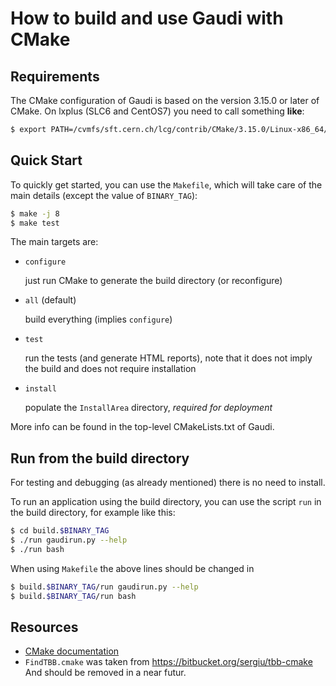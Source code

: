# How to build and use Gaudi with CMake

## Requirements

The CMake configuration of Gaudi is based on the version 3.15.0 or later of
CMake. On lxplus (SLC6 and CentOS7) you need to call something **like**:

```sh
$ export PATH=/cvmfs/sft.cern.ch/lcg/contrib/CMake/3.15.0/Linux-x86_64/bin:$PATH
```

## Quick Start

To quickly get started, you can use the `Makefile`, which
will take care of the main details (except the value of `BINARY_TAG`):

```sh
$ make -j 8
$ make test
```

The main targets are:

* `configure`

    just run CMake to generate the build directory (or reconfigure)

* `all` (default)

    build everything (implies `configure`)

* `test`

    run the tests (and generate HTML reports), note that it does not
    imply the build and does not require installation

* `install`

    populate the `InstallArea` directory, *required for deployment*

More info can be found in the top-level CMakeLists.txt of Gaudi.

## Run from the build directory

For testing and debugging (as already mentioned) there is no need to install.

To run an application using the build directory, you can use the script
`run` in the build directory, for example like this:

```sh
$ cd build.$BINARY_TAG
$ ./run gaudirun.py --help
$ ./run bash
```

When using `Makefile` the above lines should be changed in

```sh
$ build.$BINARY_TAG/run gaudirun.py --help
$ build.$BINARY_TAG/run bash
```

## Resources

* [CMake documentation](http://www.cmake.org/cmake/help/documentation.html)
* `FindTBB.cmake` was taken from <https://bitbucket.org/sergiu/tbb-cmake>
  And should be removed in a near futur.
